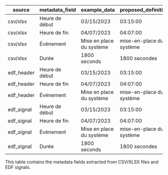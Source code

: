 | source | metadata_field | example_data | proposed_definition |
| --- | --- | --- | --- |
| csv/xlsx | Heure de début | 03/15/2023 | 03:15:00 |
| csv/xlsx | Heure de fin | 04/07/2023 | 04:07:00 |
| csv/xlsx | Événement | Mise en place du système | mise-en-place du système |
| csv/xlsx | Durée | 1800 seconds | 1800 secondes |
| edf_header | Heure de début | 03/15/2023 | 03:15:00 |
| edf_header | Heure de fin | 04/07/2023 | 04:07:00 |
| edf_header | Événement | Mise en place du système | mise-en-place du système |
| edf_signal | Heure de début | 03/15/2023 | 03:15:00 |
| edf_signal | Heure de fin | 04/07/2023 | 04:07:00 |
| edf_signal | Événement | Mise en place du système | mise-en-place du système |
| edf_signal | Durée | 1800 seconds | 1800 secondes |
This table contains the metadata fields extracted from CSV/XLSX files and EDF signals.
